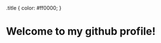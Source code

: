 <body>
  <styles>
    .title {
      color: #ff0000;
    }
  </styles>
  <h1 class="title">Welcome to my github profile!</h1>
</body>
